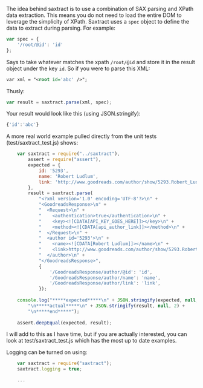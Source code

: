 The idea behind saxtract is to use a combination of SAX parsing and XPath
data extraction.  This means you do not need to load the entire DOM to leverage
the simplicity of XPath.  Saxtract uses a `spec` object to define the data to 
extract during parsing.  For example:

```javascript
var spec = {
    '/root/@id': 'id'
};
```

Says to take whatever matches the xpath `/root/@id` and store it in the result
object under the key `id`.  So if you were to parse this XML:

```xml
var xml = "<root id='abc' />";
```

Thusly:

```javascript
var result = saxtract.parse(xml, spec);
```

Your result would look like this (using JSON.stringify):

```javascript
{'id':'abc'}
```

A more real world example pulled directly from the unit tests (test/saxtract_test.js) shows:

```javascript
    var saxtract = require("../saxtract"),
        assert = require("assert"),
        expected = {
            id: '5293',
            name: 'Robert Ludlum',
            link: 'http://www.goodreads.com/author/show/5293.Robert_Ludlum?utm_medium=api&utm_source=author_link'
        },
        result = saxtract.parse(
            "<?xml version='1.0' encoding='UTF-8'?>\n" +
            "<GoodreadsResponse>\n" +
            "  <Request>\n" + 
            "    <authentication>true</authentication>\n" +
            "    <key><![CDATA[API_KEY_GOES_HERE]]></key>\n" +
            "    <method><![CDATA[api_author_link]]></method>\n" +
            "  </Request>\n" +
            "  <author id='5293'>\n" +
            "    <name><![CDATA[Robert Ludlum]]></name>\n" +
            "    <link>http://www.goodreads.com/author/show/5293.Robert_Ludlum?utm_medium=api&amp;utm_source=author_link</link>\n" +
            "  </author>\n" +
            "</GoodreadsResponse>", 
            {
                '/GoodreadsResponse/author/@id': 'id',
                '/GoodreadsResponse/author/name': 'name',
                '/GoodreadsResponse/author/link': 'link',
            });
    
    console.log("*****expected*****\n" + JSON.stringify(expected, null, 2) + 
        "\n*****actual*****\n" + JSON.stringify(result, null, 2) + 
        "\n*****end*****");
    
    assert.deepEqual(expected, result);
```

I will add to this as I have time, but if you are actually interested, you can
look at test/saxtract_test.js which has the most up to date examples. 

Logging can be turned on using:

```javascript
    var saxtract = require("saxtract");
    saxtract.logging = true;

    ...
```
